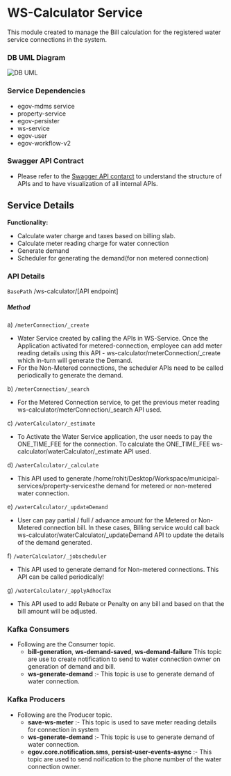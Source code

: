# WS-Calculator Service
This module created to manage the Bill calculation for the registered water service connections in the system.

### DB UML Diagram
![DB UML](./images/ws-caclulator.png)

### Service Dependencies
- egov-mdms service
- property-service
- egov-persister
- ws-service
- egov-user
- egov-workflow-v2

### Swagger API Contract

- Please refer to the [Swagger API contarct](https://app.swaggerhub.com/apis/egov-foundation/Water-Sewerage-1.0/1.0.0#/free) to understand the structure of APIs and to have visualization of all internal APIs.

## Service Details

**Functionality:**
- Calculate water charge and taxes based on billing slab.
- Calculate meter reading charge for water connection
- Generate demand
- Scheduler for generating the demand(for non metered connection) 

### API Details

`BasePath` /ws-calculator/[API endpoint]

##### Method

a) `/meterConnection/_create`
   - Water Service created by calling the APIs in WS-Service. Once the Application activated for metered-connection, employee can add meter reading details using this API - ws-calculator/meterConnection/_create which in-turn will generate the Demand.
   - For the Non-Metered connections, the scheduler APIs need to be called periodically to generate the demand.

b) `/meterConnection/_search`
   - For the Metered Connection service, to get the previous meter reading ws-calculator/meterConnection/_search API used.

c) `/waterCalculator/_estimate`
   - To Activate the Water Service application, the user needs to pay the ONE_TIME_FEE for the connection. To calculate the ONE_TIME_FEE ws-calculator/waterCalculator/_estimate API used.

d) `/waterCalculator/_calculate`
   - This API used to generate /home/rohit/Desktop/Workspace/municipal-services/property-servicesthe demand for metered or non-metered water connection.

e) `/waterCalculator/_updateDemand`
   - User can pay partial / full / advance amount for the Metered or Non-Metered connection bill. In these cases, Billing service would call back ws-calculator/waterCalculator/_updateDemand API to update the details of the demand generated.

f) `/waterCalculator/_jobscheduler`
   - This API used to generate demand for Non-metered connections. This API can be called periodically!

g) `/waterCalculator/_applyAdhocTax`
   - This API used to add Rebate or Penalty on any bill and based on that the bill amount will be adjusted.
   
### Kafka Consumers

- Following are the Consumer topic.
    - **bill-generation**, **ws-demand-saved**, **ws-demand-failure** This topic are use to create notification to send to water connection owner on generation of demand and bill.
    - **ws-generate-demand** :- This topic is use to generate demand of water connection.
### Kafka Producers
- Following are the Producer topic.
    - **save-ws-meter** :- This topic is used to save meter reading details for connection in system
    - **ws-generate-demand** :- This topic is use to generate demand of water connection.
    - **egov.core.notification.sms**, **persist-user-events-async**  :- This topic are used to send noification to the phone number of the water connection owner.
